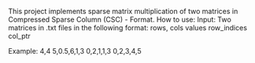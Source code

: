 This project implements sparse matrix multiplication of two matrices in Compressed Sparse Column (CSC) - Format.
How to use: 
Input: Two matrices in .txt files in the following format:
rows, cols
values
row_indices
col_ptr

Example:
4,4
5,0.5,6,1,3
0,2,1,1,3
0,2,3,4,5
